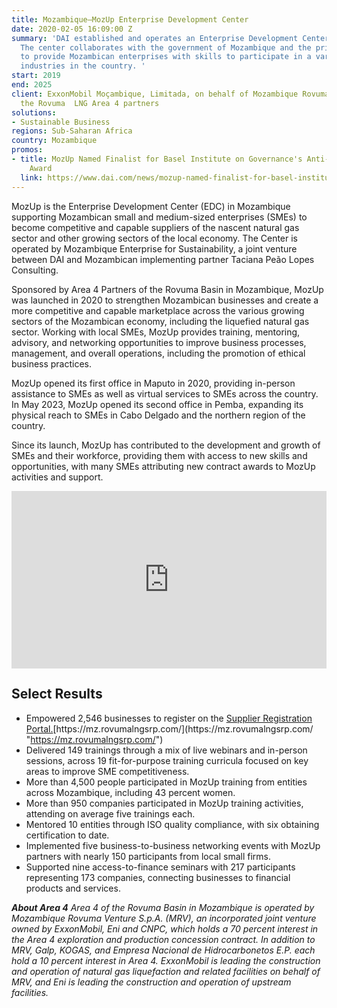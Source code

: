 ```yaml
---
title: Mozambique—MozUp Enterprise Development Center
date: 2020-02-05 16:09:00 Z
summary: 'DAI established and operates an Enterprise Development Center in Mozambique.
  The center collaborates with the government of Mozambique and the private sector
  to provide Mozambican enterprises with skills to participate in a variety of growth
  industries in the country. '
start: 2019
end: 2025
client: ExxonMobil Moçambique, Limitada, on behalf of Mozambique Rovuma Venture and
  the Rovuma  LNG Area 4 partners
solutions:
- Sustainable Business
regions: Sub-Saharan Africa
country: Mozambique
promos:
- title: MozUp Named Finalist for Basel Institute on Governance's Anti-Corruption
    Award
  link: https://www.dai.com/news/mozup-named-finalist-for-basel-institute-on-governances-anti-corruption-award
---
```


MozUp is the Enterprise Development Center (EDC) in Mozambique supporting Mozambican small and medium-sized enterprises (SMEs) to become competitive and capable suppliers of the nascent natural gas sector and other growing sectors of the local economy. The Center is operated by Mozambique Enterprise for Sustainability, a joint venture between DAI and Mozambican implementing partner Taciana Peão Lopes Consulting.

Sponsored by Area 4 Partners of the Rovuma Basin in Mozambique, MozUp was launched in 2020 to strengthen Mozambican businesses and create a more competitive and capable marketplace across the various growing sectors of the Mozambican economy, including the liquefied natural gas sector. Working with local SMEs, MozUp provides training, mentoring, advisory, and networking opportunities to improve business processes, management, and overall operations, including the promotion of ethical business practices.

MozUp opened its first office in Maputo in 2020, providing in-person assistance to SMEs as well as virtual services to SMEs across the country. In May 2023, MozUp opened its second office in Pemba, expanding its physical reach to SMEs in Cabo Delgado and the northern region of the country.

Since its launch, MozUp has contributed to the development and growth of SMEs and their workforce, providing them with access to new skills and opportunities, with many SMEs attributing new contract awards to MozUp activities and support.

<div style="padding:56.25% 0 0 0;position:relative;"><iframe src="https://player.vimeo.com/video/1089774272?badge=0&amp;autopause=0&amp;player_id=0&amp;app_id=58479" frameborder="0" allow="autoplay; fullscreen; picture-in-picture; clipboard-write; encrypted-media" style="position:absolute;top:0;left:0;width:100%;height:100%;" title="EXXONMOBIL FORUM COMBO"></iframe></div><script src="https://player.vimeo.com/api/player.js"></script>


## Select Results

* Empowered 2,546 businesses to register on the [Supplier Registration Portal.](https://mozup.org/supplier-registration-portal/ "https://mozup.org/supplier-registration-portal/")[https://mz.rovumalngsrp.com/](https://mz.rovumalngsrp.com/ "https://mz.rovumalngsrp.com/")
* Delivered 149 trainings through a mix of live webinars and in-person sessions, across 19 fit-for-purpose training curricula focused on key areas to improve SME competitiveness.
* More than 4,500 people participated in MozUp training from entities across Mozambique, including 43 percent women. 
* More than 950 companies participated in MozUp training activities, attending on average five trainings each.
* Mentored 10 entities through ISO quality compliance, with six obtaining certification to date.
* Implemented five business-to-business networking events with MozUp partners with nearly 150 participants from local small firms.
* Supported nine access-to-finance seminars with 217 participants representing 173 companies, connecting businesses to financial products and services.

***About Area 4**
Area 4 of the Rovuma Basin in Mozambique is operated by Mozambique Rovuma Venture S.p.A. (MRV), an incorporated joint venture owned by ExxonMobil, Eni and CNPC, which holds a 70 percent interest in the Area 4 exploration and production concession contract. In addition to MRV, Galp, KOGAS, and Empresa Nacional de Hidrocarbonetos E.P. each hold a 10 percent interest in Area 4. ExxonMobil is leading the construction and operation of natural gas liquefaction and related facilities on behalf of MRV, and Eni is leading the construction and operation of upstream facilities.*